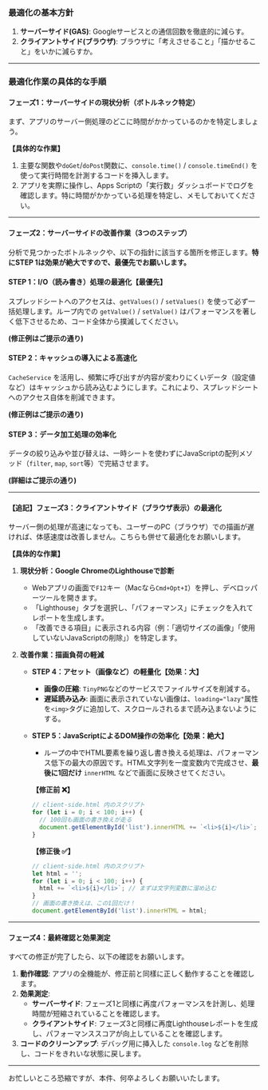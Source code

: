 ### 最適化の基本方針

1.  **サーバーサイド(GAS)**: Googleサービスとの通信回数を徹底的に減らす。
2.  **クライアントサイド(ブラウザ)**: ブラウザに「考えさせること」「描かせること」をいかに減らすか。

---

### 最適化作業の具体的な手順

#### フェーズ1：サーバーサイドの現状分析（ボトルネック特定）

まず、アプリのサーバー側処理のどこに時間がかかっているのかを特定しましょう。

**【具体的な作業】**
1.  主要な関数や`doGet`/`doPost`関数に、`console.time()` / `console.timeEnd()` を使って実行時間を計測するコードを挿入します。
2.  アプリを実際に操作し、Apps Scriptの「実行数」ダッシュボードでログを確認します。特に時間がかかっている処理を特定し、メモしておいてください。

---

#### フェーズ2：サーバーサイドの改善作業（3つのステップ）

分析で見つかったボトルネックや、以下の指針に該当する箇所を修正します。**特にSTEP 1は効果が絶大ですので、最優先でお願いします。**

#### STEP 1：I/O（読み書き）処理の最適化【最優先】

スプレッドシートへのアクセスは、`getValues()` / `setValues()` を使って必ず一括処理します。ループ内での `getValue()` / `setValue()` はパフォーマンスを著しく低下させるため、コード全体から撲滅してください。

**(修正例はご提示の通り)**

#### STEP 2：キャッシュの導入による高速化

`CacheService` を活用し、頻繁に呼び出すが内容が変わりにくいデータ（設定値など）はキャッシュから読み込むようにします。これにより、スプレッドシートへのアクセス自体を削減できます。

**(修正例はご提示の通り)**

#### STEP 3：データ加工処理の効率化

データの絞り込みや並び替えは、一時シートを使わずにJavaScriptの配列メソッド（`filter`, `map`, `sort`等）で完結させます。

**(詳細はご提示の通り)**

---

#### **【追記】フェーズ3：クライアントサイド（ブラウザ表示）の最適化**

サーバー側の処理が高速になっても、ユーザーのPC（ブラウザ）での描画が遅ければ、体感速度は改善しません。こちらも併せて最適化をお願いします。

**【具体的な作業】**

1.  **現状分析：Google ChromeのLighthouseで診断**
    * Webアプリの画面で`F12`キー（Macなら`Cmd+Opt+I`）を押し、デベロッパーツールを開きます。
    * 「Lighthouse」タブを選択し、「パフォーマンス」にチェックを入れてレポートを生成します。
    * 「改善できる項目」に表示される内容（例：「適切サイズの画像」「使用していないJavaScriptの削除」）を特定します。

2.  **改善作業：描画負荷の軽減**

    * **STEP 4：アセット（画像など）の軽量化【効果：大】**
        * **画像の圧縮**: `TinyPNG`などのサービスでファイルサイズを削減する。
        * **遅延読み込み**: 画面に表示されていない画像は、`loading="lazy"`属性を`<img>`タグに追加して、スクロールされるまで読み込まないようにする。

    * **STEP 5：JavaScriptによるDOM操作の効率化【効果：絶大】**
        * ループの中でHTML要素を繰り返し書き換える処理は、パフォーマンス低下の最大の原因です。HTML文字列を一度変数内で完成させ、**最後に1回だけ** `innerHTML` などで画面に反映させてください。

        **【修正前 ❌】**
        ```javascript
        // client-side.html 内のスクリプト
        for (let i = 0; i < 100; i++) {
          // 100回も画面の書き換えが走る
          document.getElementById('list').innerHTML += `<li>${i}</li>`;
        }
        ```
        **【修正後 ✅】**
        ```javascript
        // client-side.html 内のスクリプト
        let html = '';
        for (let i = 0; i < 100; i++) {
          html += `<li>${i}</li>`; // まずは文字列変数に溜め込む
        }
        // 画面の書き換えは、この1回だけ！
        document.getElementById('list').innerHTML = html;
        ```

---

#### フェーズ4：最終確認と効果測定

すべての修正が完了したら、以下の確認をお願いします。

1.  **動作確認**: アプリの全機能が、修正前と同樣に正しく動作することを確認します。
2.  **効果測定**:
    * **サーバーサイド**: フェーズ1と同様に再度パフォーマンスを計測し、処理時間が短縮されていることを確認します。
    * **クライアントサイド**: フェーズ3と同様に再度Lighthouseレポートを生成し、パフォーマンススコアが向上していることを確認します。
3.  **コードのクリーンアップ**: デバッグ用に挿入した `console.log` などを削除し、コードをきれいな状態に戻します。

---

お忙しいところ恐縮ですが、本件、何卒よろしくお願いいたします。
